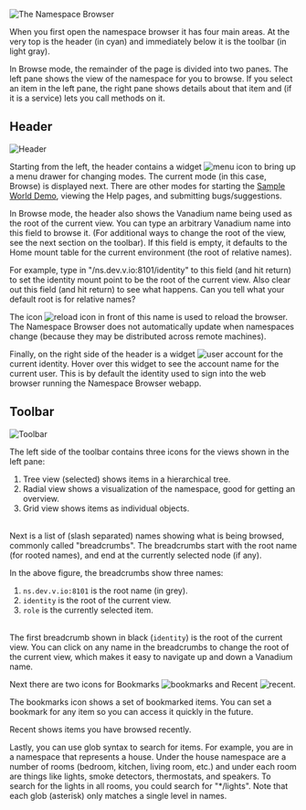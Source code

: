 ![The Namespace Browser](helpimg/views.png)

When you first open the namespace browser it has four main areas.
At the very top is the header (in cyan)
and immediately below it is the toolbar (in light gray).

In Browse mode, the remainder of the page is divided into two panes.
The left pane shows the view of the namespace for you to browse.
If you select an item in the left pane, the right pane shows details
about that item and (if it is a service) lets you call methods on it.

Header
------

![Header](helpimg/header.png)

Starting from the left, the header contains a widget
![menu icon](helpimg/menuicon.png)
to bring up a menu drawer for changing modes.
The current mode (in this case, Browse) is displayed next.
There are other modes for starting the [Sample World Demo](#/help/sample),
viewing the Help pages, and submitting bugs/suggestions.

In Browse mode, the header also shows the Vanadium name being used
as the root of the current view.
You can type an arbitrary Vanadium name into this field to browse it.
(For additional ways to change the root of the view, see the next section
on the toolbar).
If this field is empty, it defaults to the Home mount table for the
current environment (the root of relative names).

For example, type in "/ns.dev.v.io:8101/identity" to this field (and hit return)
to set the identity mount point to be the root of the current view.
Also clear out this field (and hit return) to see what happens.
Can you tell what your default root is for relative names?

The icon
![reload icon](helpimg/reload.png)
in front of this name is used to reload the browser.
The Namespace Browser does not automatically update when namespaces
change (because they may be distributed across remote machines).

Finally, on the right side of the header is a widget
![user account](helpimg/usericon.png)
for the current identity.
Hover over this widget to see the account name for the current user.
This is by default the identity used to sign into the web browser
running the Namespace Browser webapp.

Toolbar
-------

![Toolbar](helpimg/toolbar.png)

The left side of the toolbar contains three icons for the views
shown in the left pane:
1. Tree view (selected) shows items in a hierarchical tree.
2. Radial view shows a visualization of the namespace,
good for getting an overview.
3. Grid view shows items as individual objects.
<br /><br />

Next is a list of (slash separated) names showing
what is being browsed, commonly called "breadcrumbs".
The breadcrumbs start with the root name (for rooted names),
and end at the currently selected node (if any).

In the above figure, the breadcrumbs show three names:
1. `ns.dev.v.io:8101` is the root name (in grey).
2. `identity` is the root of the current view.
3. `role` is the currently selected item.
<br /><br />

The first breadcrumb shown in black (`identity`) is the root of the current view.
You can click on any name in the breadcrumbs to change the root of the current
view, which makes it easy to navigate up and down a Vanadium name.

Next there are two icons for Bookmarks
![bookmarks](helpimg/bookmarks.png)
and Recent
![recent](helpimg/recent.png).

The bookmarks icon shows a set of bookmarked items.
You can set a bookmark for any item so you can access it quickly in the future.

Recent shows items you have browsed recently.

Lastly, you can use glob syntax to search for items.
For example, you are in a namespace that represents a house.
Under the house namespace are a number of rooms
(bedroom, kitchen, living room, etc.) and under each room are things like
lights, smoke detectors, thermostats, and speakers.
To search for the lights in all rooms, you could search for "*/lights".
Note that each glob (asterisk) only matches a single level in names.
<p>&nbsp;</p>
